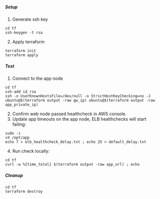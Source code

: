 ##### Setup
1. Generate ssh key
```shell
cd tf
ssh-keygen -t rsa
```

2. Apply terraform
```shell
terraform init
terraform apply
```

##### Test
1. Connect to the app node
```shell
cd tf
ssh-add id_rsa
ssh -o UserKnownHostsFile=/dev/null -o StrictHostKeyChecking=no -J ubuntu@$(terraform output -raw gw_ip) ubuntu@$(terraform output -raw app_private_ip)
```

2. Confirm web node passed healthcheck in AWS console.
3. Update app timeouts on the app node, ELB healthchecks will start failing:
```shell
sudo -i
cd /opt/app
echo 7 > elb_healthcheck_delay.txt ; echo 25 > default_delay.txt
```
4. Run check locally:
```shell
cd tf
curl -w %{time_total} $(terraform output -raw app_url) ; echo
```

##### Cleanup
```shell
cd tf
terraform destroy
```
